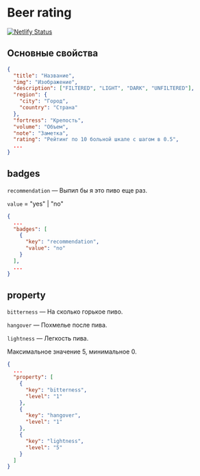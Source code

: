 # Beer rating
[![Netlify Status](https://api.netlify.com/api/v1/badges/8b6ac487-319b-4d11-9499-4ea81e863e06/deploy-status)](https://app.netlify.com/sites/beer-rating/deploys)

## Основные свойства

```json
{
  "title": "Название",
  "img": "Изображение",
  "description": ["FILTERED", "LIGHT", "DARK", "UNFILTERED"],
  "region": {
    "city": "Город",
    "country": "Страна"
  },
  "fortress": "Крепость",
  "volume": "Объем",
  "note": "Заметка",
  "rating": "Рейтинг по 10 больной шкале с шагом в 0.5",
  ...
}
```

## badges

`recommendation` — Выпил бы я это пиво еще раз.

`value` = "yes" | "no"

```json
{
  ...
  "badges": [
    {
      "key": "recommendation",
      "value": "no"
    }
  ],
  ...
}
```

## property

`bitterness` — На сколько горькое пиво.

`hangover` — Похмелье после пива.

`lightness` — Легкость пива. 

Максимальное значение 5, минимальное 0.

```json
{
  ...
  "property": [
    {
      "key": "bitterness",
      "level": "1"
    },
    {
      "key": "hangover",
      "level": "1"
    },
    {
      "key": "lightness",
      "level": "5"
    }
  ]
}
```
